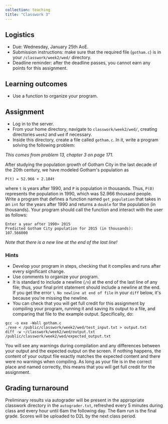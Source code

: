 ```yaml
---
collection: teaching
title: "Classwork 3"
---
```


## Logistics
* Due: Wednesday, January 25th AoE.
* Submission instructions: make sure that the required file (`gotham.c`) is in your
	`/classwork/week2/wed/` directory.
* Deadline reminder: after the deadline passes, you cannot earn any points for
	this assignment.

## Learning outcomes
* Use a function to organize your program.

## Assignment

* Log in to the server.
* From your home directory, navigate to `classwork/week2/wed/`, creating directories `week2` and `wed` if necessary.
* Inside this directory, create a file called `gotham.c`. In it, write a
	program solving the following problem:

*This comes from problem 13, chapter 3 on page 171.*

After studying the population growth of Gotham City in the last decade of the
20th century, we have modeled Gotham's population as

```
P(t) = 52.966 + 2.184t
```
where `t` is years after 1990, and `P` is population in thousands. Thus, `P(0)`
represents the population in 1990, which was 52.966 thousand people. Write a
program that defines a function named `get_population` that takes in an `int` for the
years after 1990 and returns a `double` for the population (in thousands). Your program should call
the function and interact with the user as follows:
```
Enter a year after 1990> 2015
Predicted Gotham City population for 2015 (in thousands):
107.566000
```
*Note that there is a new line at the end of the last line!*

### Hints
* Develop your program in steps, checking that it compiles and runs after every
	significant change.
* Use comments to organize your program.
* It is standard to include a newline (`/n`) at the end of the last line of any
	file; thus, your final print statement should include a newline at the end.
	If you get the error `\ No newline at end of file` in your `diff` below,
	it's because you're missing the newline.
* You can check that you will get full credit for this assignment by compiling
	your program, running it and saving its output to a file, and comparing
	that file to the example output. Specifically, do:
```
gcc -o exe -Wall gotham.c
./exe < /public/classwork/week2/wed/test_input.txt > output.txt
diff -w ~/classwork/week2/wed/output.txt /public/classwork/week2/wed/expected_output.txt
```
You will see any warnings during compilation and any differences between your output and the expected output on the
screen. If nothing happens, the content of your output file exactly matches the
expected content and there were no warnings when compiling. As long as your file is in the correct place and named
correctly, this means that you will get full credit for the assignment.

## Grading turnaround
Preliminary results via autograder will be present in the appropriate classwork
directory in the `autograder.txt`, refreshed every 5 minutes during class and
every hour until 6am the following day. The 6am run is the final grade. Scores will be
uploaded to D2L by the next class period.
